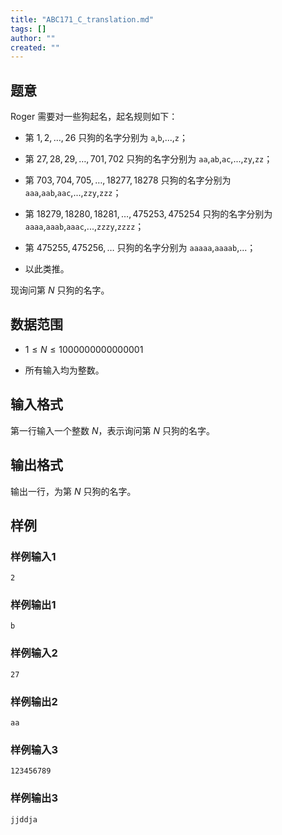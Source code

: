 ```yaml
---
title: "ABC171_C_translation.md"
tags: []
author: ""
created: ""
---
```


## 题意

Roger 需要对一些狗起名，起名规则如下：

- 第 $1,2,\dots,26$ 只狗的名字分别为 `a`,`b`,...,`z`；

- 第 $27,28,29,\dots,701,702$ 只狗的名字分别为 `aa`,`ab`,`ac`,...,`zy`,`zz`；

- 第 $703,704,705,\dots,18277,18278$ 只狗的名字分别为 `aaa`,`aab`,`aac`,...,`zzy`,`zzz`；

- 第 $18279,18280,18281,\dots,475253,475254$ 只狗的名字分别为 `aaaa`,`aaab`,`aaac`,...,`zzzy`,`zzzz`；

- 第 $475255,475256,\dots$ 只狗的名字分别为 `aaaaa`,`aaaab`,...；

- 以此类推。

现询问第 $N$ 只狗的名字。

## 数据范围

- $1 \leq N \leq 1000000000000001$

- 所有输入均为整数。

## 输入格式

第一行输入一个整数 $N$，表示询问第 $N$ 只狗的名字。

## 输出格式

输出一行，为第 $N$ 只狗的名字。

## 样例

### 样例输入1

```
2
```

### 样例输出1

```
b
```

### 样例输入2

```
27
```

### 样例输出2

```
aa
```

### 样例输入3

```
123456789
```

### 样例输出3

```
jjddja
```

